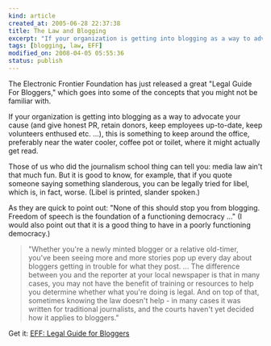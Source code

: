 ```yaml
--- 
kind: article
created_at: 2005-06-28 22:37:38
title: The Law and Blogging
excerpt: "If your organization is getting into blogging as a way to advocate your cause (and give honest PR, retain donors, keep employees up-to-date, keep volunteers enthused etc. ...), this is something to keep around the office."
tags: [blogging, law, EFF]
modified_on: 2008-04-05 05:55:36
status: publish
---
```


The Electronic Frontier Foundation has just released a great "Legal Guide For Bloggers," which goes into some of the concepts that you might not be familiar with. 

If your organization is getting into blogging as a way to advocate your cause (and give honest PR, retain donors, keep employees up-to-date, keep volunteers enthused etc. ...), this is something to keep around the office, preferably near the water cooler, coffee pot or toilet, where it might actually get read.

Those of us who did the journalism school thing can tell you: media law ain't that much fun. But it is good to know, for example, that if you quote someone saying something slanderous, you can be legally tried for libel, which is, in fact, worse. (Libel is printed, slander spoken.)

As they are quick to point out: "None of this should stop you from blogging. Freedom of speech is the foundation of a functioning democracy ..." (I would also point out that it is a good thing to have in a poorly functioning democracy.)
<blockquote class="large">
"Whether you're a newly minted blogger or a relative old-timer, you've been seeing more and more stories pop up every day about bloggers getting in trouble for what they post. ... The difference between you and the reporter at your local newspaper is that in many cases, you may not have the benefit of training or resources to help you determine whether what you're doing is legal. And on top of that, sometimes knowing the law doesn't help - in many cases it was written for traditional journalists, and the courts haven't yet decided how it applies to bloggers."</blockquote>

Get it: <a href="http://www.eff.org/bloggers/lg/">EFF: Legal Guide for Bloggers</a>

<div style="clear:both; padding-bottom: 0.25em;"></div>